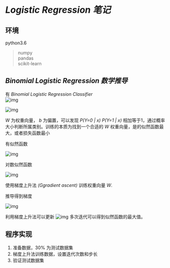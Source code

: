 # ***Logistic Regression 笔记***
## **环境**
python3.6
>numpy  
>pandas  
>scikit-learn  

## ***Binomial Logistic Regression 数学推导***
有 *Binomial Logistic Regression Classifier*  
![img](https://latex.codecogs.com/gif.latex?P(Y=1|x)=\frac{exp(\vec{X}\cdot&space;\vec{W}&plus;b)}{1&plus;exp(\vec{X}\cdot&space;\vec{W}&plus;b)})  


![img](https://latex.codecogs.com/gif.latex?P(Y=0|x)=\frac{1}{1&plus;exp(\vec{X}\cdot&space;\vec{W}&plus;b)})  

*W* 为权重向量， *b* 为偏置，可以发现 *P(Y=0 | x)* *P(Y=1 | x)* 相加等于1，通过概率大小判断所属类别。训练的本质为找到一个合适的 *W* 权重向量，是的似然函数最大，或者损失函数最小

有似然函数

![img](https://latex.codecogs.com/gif.latex?Likelihood(w)=\prod&space;^{N}_{i=1}[\pi{(x_i)}]^{y_i}[1-\pi{(x_i)}]^{1-y_{i}})  

对数似然函数

![img](https://latex.codecogs.com/gif.latex?Likelihood(w)=\sum^N_{i=1}[y_iw\cdot&space;x-log(1&plus;exp(w\cdot&space;x))])  

使用梯度上升法 *(Ggradient ascent)* 训练权重向量 *W*.

推导得到梯度

![img](https://latex.codecogs.com/gif.latex?\bigtriangledown&space;L(w)=\sum^N_{i=1}\vec{X_i}[y_i-\frac{exp(X_i\cdot&space;W)}{1&plus;exp(X_i\cdot&space;W)}])  

利用梯度上升法可以更新 
![img](https://latex.codecogs.com/gif.latex?W^*=W&space;&plus;&space;\eta\:W)  多次迭代可以得到似然函数的最大值。

## **程序实现**
1. 准备数据，30% 为测试数据集
2. 梯度上升法训练数据，设置迭代次数和步长
3. 验证测试数据集


